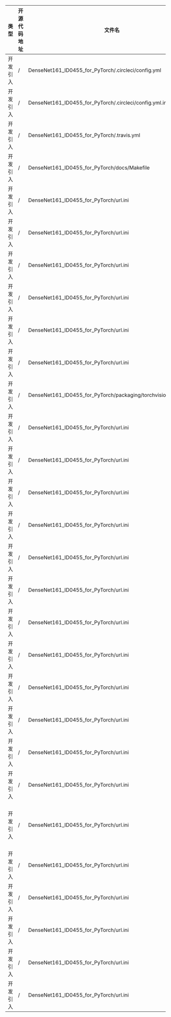 | 类型   | 开源代码地址 | 文件名                                                            | 公网IP地址/公网URL地址/域名/邮箱地址                                                       | 用途说明   |
|------|--------|----------------------------------------------------------------|------------------------------------------------------------------------------|--------|
| 开发引入 | /      | DenseNet161_ID0455_for_PyTorch/.circleci/config.yml            | https://repo.anaconda.com/miniconda/Miniconda3-latest-MacOSX-x86_64.sh       | 下载依赖   |
| 开发引入 | /      | DenseNet161_ID0455_for_PyTorch/.circleci/config.yml.in         | https://repo.anaconda.com/miniconda/Miniconda3-latest-MacOSX-x86_64.sh       | 下载依赖   |
| 开发引入 | /      | DenseNet161_ID0455_for_PyTorch/.travis.yml                     | https://repo.continuum.io/miniconda/Miniconda3-latest-Linux-x86_64.sh        | 下载依赖   |
| 开发引入 | /      | DenseNet161_ID0455_for_PyTorch/docs/Makefile                   | http://pytorch.org/vision/                                                   | 下载依赖   |
| 开发引入 | /      | DenseNet161_ID0455_for_PyTorch/url.ini                         | https://docs.python.org/                                                     | 下载依赖   |
| 开发引入 | /      | DenseNet161_ID0455_for_PyTorch/url.ini                         | http://docs.scipy.org/doc/numpy/                                             | 下载依赖   |
| 开发引入 | /      | DenseNet161_ID0455_for_PyTorch/url.ini                         | https://fonts.googleapis.com/css?family=Lato                                 | 下载配置   |
| 开发引入 | /      | DenseNet161_ID0455_for_PyTorch/url.ini                         | https://repo.continuum.io/miniconda/Miniconda3-latest-Windows-x86_64.exe     | 下载依赖   |
| 开发引入 | /      | DenseNet161_ID0455_for_PyTorch/url.ini                         | https://download.pytorch.org/whl/torch_stable.html                           | 下载依赖   |
| 开发引入 | /      | DenseNet161_ID0455_for_PyTorch/url.ini                         | https://download.pytorch.org/whl/nightly/torch_nightly.html                  | 下载依赖   |
| 开发引入 | /      | DenseNet161_ID0455_for_PyTorch/packaging/torchvision/meta.yaml | https://github.com/pytorch/vision                                            | 下载依赖   |
| 开发引入 | /      | DenseNet161_ID0455_for_PyTorch/url.ini                         | https://download.pytorch.org/whl/nightly/                                    | 下载依赖   |
| 开发引入 | /      | DenseNet161_ID0455_for_PyTorch/url.ini                         | https://github.com/pytorch/vision                                            | 下载依赖   |
| 开发引入 | /      | DenseNet161_ID0455_for_PyTorch/url.ini                         | https://repo.anaconda.com/miniconda/Miniconda3-latest-MacOSX-x86_64.sh       | 下载依赖   |
| 开发引入 | /      | DenseNet161_ID0455_for_PyTorch/url.ini                         | https://download.pytorch.org/whl/nightly/cpu/torch_nightly.html              | 下载依赖   |
| 开发引入 | /      | DenseNet161_ID0455_for_PyTorch/url.ini                         | https://download.pytorch.org/whl/                                            | 下载依赖   |
| 开发引入 | /      | DenseNet161_ID0455_for_PyTorch/url.ini                         | https://www.7-zip.org/a/7z1805-x64.exe                                       | 下载依赖   |
| 开发引入 | /      | DenseNet161_ID0455_for_PyTorch/url.ini                         | https://dev.azure.com/pytorch                                                | 下载依赖   |
| 开发引入 | /      | DenseNet161_ID0455_for_PyTorch/url.ini                         | https://www.dropbox.com/s/z5b7ryz0zrimntl/cuda_9.0.176_windows.7z?dl=1       | 下载依赖   |
| 开发引入 | /      | DenseNet161_ID0455_for_PyTorch/url.ini                         | https://www.dropbox.com/s/6p0xyqh472nu8m1/cudnn-9.0-windows7-x64-v7.zip?dl=1 | 下载依赖   |
| 开发引入 | /      | DenseNet161_ID0455_for_PyTorch/url.ini                         | https://www.dropbox.com/s/7a4sbq0dln6v7t2/cuda_9.1.85_windows.7z?dl=1        | 下载依赖   |
| 开发引入 | /      | DenseNet161_ID0455_for_PyTorch/url.ini                         | https://www.dropbox.com/s/e0prhgsrbyfi4ov/cudnn-9.1-windows7-x64-v7.zip?dl=1 | 下载依赖   |
| 开发引入 | /      | DenseNet161_ID0455_for_PyTorch/url.ini                         | https://www.dropbox.com/s/9mcolalfdj4n979/NvToolsExt.7z?dl=1                 | 下载依赖   |
| 开发引入 | /      | DenseNet161_ID0455_for_PyTorch/url.ini                         | https://aka.ms/vs/15/release/vs_buildtools.exe                               | 下载工具脚本 |
| 开发引入 | /      | DenseNet161_ID0455_for_PyTorch/url.ini                         | soumith@pytorch.org                                                          | 邮箱     |
| 开发引入 | /      | DenseNet161_ID0455_for_PyTorch/url.ini                         | http://github.com/pytorch/vision/archive/master.zip                          | 下载依赖   |
| 开发引入 | /      | DenseNet161_ID0455_for_PyTorch/url.ini                         | https://github.com/pytorch/vision/archive/master.zip                         | 下载依赖   |
| 开发引入 | /      | DenseNet161_ID0455_for_PyTorch/url.ini                         | http://github.com/pytorch/vision/archive/this_doesnt_exist.zip               | 下载配置   |
| 开发引入 | /      | DenseNet161_ID0455_for_PyTorch/url.ini                         | https://download.pytorch.org/vision_tests/io/                                | 下载配置   |
